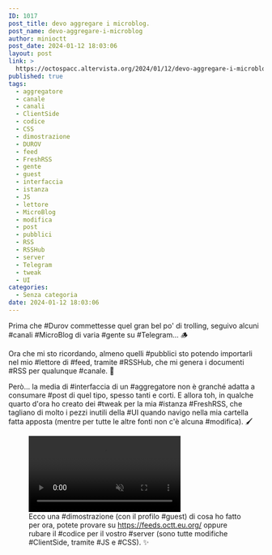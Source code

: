 ```yaml
---
ID: 1017
post_title: devo aggregare i microblog.
post_name: devo-aggregare-i-microblog
author: minioctt
post_date: 2024-01-12 18:03:06
layout: post
link: >
  https://octospacc.altervista.org/2024/01/12/devo-aggregare-i-microblog/
published: true
tags:
  - aggregatore
  - canale
  - canali
  - ClientSide
  - codice
  - CSS
  - dimostrazione
  - DUROV
  - feed
  - FreshRSS
  - gente
  - guest
  - interfaccia
  - istanza
  - JS
  - lettore
  - MicroBlog
  - modifica
  - post
  - pubblici
  - RSS
  - RSSHub
  - server
  - Telegram
  - tweak
  - UI
categories:
  - Senza categoria
date: 2024-01-12 18:03:06
---
```

<!-- wp:paragraph -->
<p>Prima che #Durov commettesse quel gran bel po' di trolling, seguivo alcuni #canali #MicroBlog di varia #gente su #Telegram... 🪵</p>
<!-- /wp:paragraph -->

<!-- wp:paragraph -->
<p>Ora che mi sto ricordando, almeno quelli #pubblici sto potendo importarli nel mio #lettore di #feed, tramite #RSSHub, che mi genera i documenti #RSS per qualunque #canale. 💬</p>
<!-- /wp:paragraph -->

<!-- wp:paragraph -->
<p>Però... la media di #interfaccia di un #aggregatore non è granché adatta a consumare #post di quel tipo, spesso tanti e corti. E allora toh, in qualche quarto d'ora ho creato dei #tweak per la mia #istanza #FreshRSS, che tagliano di molto i pezzi inutili della #UI quando navigo nella mia cartella fatta apposta (mentre per tutte le altre fonti non c'è alcuna #modifica). 🖌️</p>
<!-- /wp:paragraph -->

<!-- wp:paragraph -->
<p></p>
<!-- /wp:paragraph -->

<!-- wp:video {"id":1019,"muted":true} -->
<figure class="wp-block-video"><video controls muted src="https://octospacc.altervista.org/wp-content/uploads/2024/01/screen-20240112-172504.2.mp4"></video><figcaption class="wp-element-caption">Ecco una #dimostrazione (con il profilo #guest) di cosa ho fatto per ora, potete provare su <a href="https://feeds.octt.eu.org/">https://feeds.octt.eu.org/</a> oppure rubare il #codice per il vostro #server (sono tutte modifiche #ClientSide, tramite #JS e #CSS). ✨</figcaption></figure>
<!-- /wp:video -->